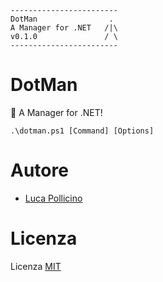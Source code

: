 ```
------------------------
DotMan                .
A Manager for .NET   /|\
v0.1.0               / \
------------------------
```

# DotMan

🧩 A Manager for .NET!

```
.\dotman.ps1 [Command] [Options]
```



# Autore

- [Luca Pollicino](https://github.com/reallukee)



# Licenza

Licenza [MIT](./LICENSE)
